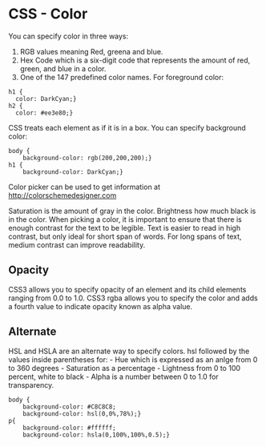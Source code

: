 # CSS - Color
You can specify color in three ways:
1. RGB values meaning Red, greena and blue.
2. Hex Code which is a six-digit code that represents the amount of red, green, and blue in a color.
3. One of the 147 predefined color names.
For foreground color:
```
h1 {
  color: DarkCyan;}
h2 {
  color: #ee3e80;}
```
CSS treats each element as if it is in a box. You can specify background color:
```
body {
    background-color: rgb(200,200,200);}
h1 {
    background-color: DarkCyan;}
```

Color picker can be used to get information at http://colorschemedesigner.com

Saturation is the amount of gray in the color. Brightness how much black is in the color.
When picking a color, it is important to ensure that there is enough contrast for the text to be legible. Text is easier to read in high contrast, but only ideal for short span of words. For long spans of text, medium contrast can improve readability.
 ## Opacity
 CSS3 allows you to specify opacity of an element and its child elements ranging from 0.0 to 1.0.
 CSS3 rgba allows you to specify the color and adds a fourth value to indicate opacity known as alpha value.
 ## Alternate
 HSL and HSLA are an alternate way to specify colors. hsl followed by the values inside parentheses for:
    - Hue which is expressed as an anlge from 0 to 360 degrees
    - Saturation as a percentage
    - Lightness from 0 to 100 percent, white to black
    - Alpha is a number between 0 to 1.0 for transparency.
    
    
    body {
        background-color: #C8C8C8; 
        background-color: hsl(0,0%,78%);}
    p{
        background-color: #ffffff; 
        background-color: hsla(0,100%,100%,0.5);}
    
